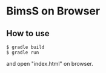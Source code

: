 # BimsS on Browser

## How to use

```
$ gradle build
$ gradle run
```

and open "index.html" on browser.
